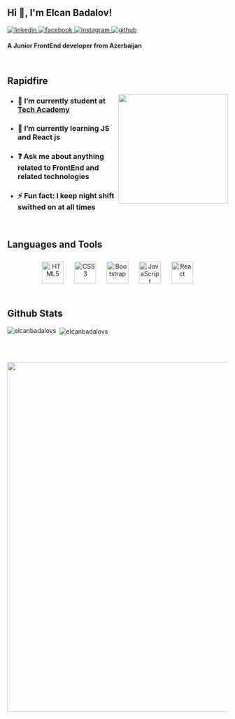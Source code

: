 ## Hi 👋, I'm Elcan Badalov!  
  

<a href="https://linkedin.com/in/Elcan Badalov" target="_blank">
<img src=https://img.shields.io/badge/linkedin-%231E77B5.svg?&style=for-the-badge&logo=linkedin&logoColor=white alt=linkedin style="margin-bottom: 5px;" />
</a>
<a href="https://www.facebook.com/Elcan Badalov" target="_blank">
<img src=https://img.shields.io/badge/facebook-%232E87FB.svg?&style=for-the-badge&logo=facebook&logoColor=white alt=facebook style="margin-bottom: 5px;" />
</a>
<a href="https://instagram.com/elcan_badalov" target="_blank">
<img src=https://img.shields.io/badge/instagram-%23000000.svg?&style=for-the-badge&logo=instagram&logoColor=white alt=instagram style="margin-bottom: 5px;" />
</a>
<a href="https://github.com/ElcanBadalovs" target="_blank">
<img src=https://img.shields.io/badge/github-%2324292e.svg?&style=for-the-badge&logo=github&logoColor=white alt=github style="margin-bottom: 5px;" />
</a>  
  

**A Junior FrontEnd developer from Azerbaijan**  
  

<br/>  


## Rapidfire  

<img src="https://cdn.dribbble.com/users/1162077/screenshots/3848914/programmer.gif" align="right" style="width: 250px" />

- ### 🔭 I’m currently student at [Tech Academy](https://github.com/TechAcademy-Azerbaijan)  
  

- ### 🌱 I’m currently learning JS and React js  
  

- ### ❓ Ask me about anything related to FrontEnd and related technologies  
  

- ### ⚡ Fun fact: I keep night shift swithed on at all times   



</td></tr>
<br/>  


## Languages and Tools  
<div align="center">  
<a href="https://en.wikipedia.org/wiki/HTML5" target="_blank"><img style="margin: 10px" src="https://profilinator.rishav.dev/skills-assets/html5-original-wordmark.svg" alt="HTML5" height="50" /></a>  
<a href="https://www.w3schools.com/css/" target="_blank"><img style="margin: 10px" src="https://profilinator.rishav.dev/skills-assets/css3-original-wordmark.svg" alt="CSS3" height="50" /></a>  
<a href="https://getbootstrap.com/docs/3.4/javascript/" target="_blank"><img style="margin: 10px" src="https://profilinator.rishav.dev/skills-assets/bootstrap-plain.svg" alt="Bootstrap" height="50" /></a>  
<a href="https://www.javascript.com/" target="_blank"><img style="margin: 10px" src="https://profilinator.rishav.dev/skills-assets/javascript-original.svg" alt="JavaScript" height="50" /></a>  
<a href="https://reactjs.org/" target="_blank"><img style="margin: 10px" src="https://profilinator.rishav.dev/skills-assets/react-original-wordmark.svg" alt="React" height="50" /></a>  
</div>  

<br/>  


## Github Stats  
<p><img align="left" src="https://github-readme-stats.vercel.app/api/top-langs?username=elcanbadalovs&show_icons=true&locale=en&layout=compact" alt="elcanbadalovs" /></p>

<p>&nbsp;<img align="center" src="https://github-readme-stats.vercel.app/api?username=elcanbadalovs&show_icons=true&locale=en" alt="elcanbadalovs" /></p>



<br/>  <br/>  
<div align="center">
<img src="https://komarev.com/ghpvc/?username=ElcanBadalovs&&style=flat-square" align="center" style="width: 20vh"/>
</div>    
  
